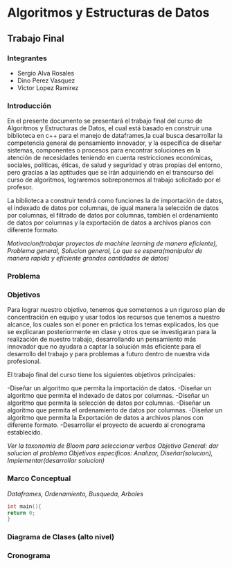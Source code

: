 Algoritmos y Estructuras de Datos
=================================

Trabajo Final
-------------

### Integrantes
* Sergio Alva Rosales
* Dino Perez Vasquez
* Victor Lopez Ramirez

### Introducción

En el presente documento se presentará el trabajo final del curso de Algoritmos y Estructuras de Datos, el cual está basado en construir una biblioteca en c++ para el manejo de dataframes,la cual busca desarrollar la competencia general de pensamiento innovador, y la específica de diseñar sistemas, componentes o procesos para encontrar soluciones en la atención de necesidades teniendo en cuenta restricciones económicas, sociales, políticas, éticas, de salud y seguridad y otras propias del entorno, pero gracias a las aptitudes que se irán adquiriendo en el transcurso del curso de algoritmos, lograremos sobreponernos al trabajo solicitado por el profesor.

La biblioteca a construir tendrá como funciones la de importación de datos, el indexado de datos por columnas, de igual manera la selección de datos por columnas, el filtrado de datos por columnas, también el ordenamiento de datos por columnas y la exportación de datos a archivos planos con diferente formato.

_Motivacion(trabajar proyectos de machine learning de manera eficiente), Problema general, 
Solucion general, Lo que se espera(manipular de manera rapida y eficiente grandes cantidades de datos)_


### Problema

### Objetivos
Para lograr nuestro objetivo, tenemos que someternos a un riguroso plan de concentración en equipo y usar todos los recursos que tenemos a nuestro alcance, los cuales son el poner en práctica los temas explicados, los que se explicaran posteriormente en clase y otros que se investigaran para la realización de nuestro trabajo, desarrollando un pensamiento más innovador que no ayudara a captar la solución más eficiente para el desarrollo del trabajo y para problemas a futuro dentro de nuestra vida profesional. 

El trabajo final del curso tiene los siguientes objetivos principales:

-Diseñar un algoritmo que permita la importación de datos.
-Diseñar un algoritmo que permita el indexado de datos por columnas.
-Diseñar un algoritmo que permita la selección de datos por columnas.
-Diseñar un algoritmo que permita el ordenamiento de datos por columnas.
-Diseñar un algoritmo que permita la  Exportación de datos a archivos planos con diferente formato.
-Desarrollar el proyecto de acuerdo al cronograma establecido.


_Ver la taxonomia de Bloom para seleccionar verbos_
_Objetivo General: dar solucion al problema_
_Objetivos especificos: Analizar, Diseñar(solucion), Implementar(desarrollar solucion)_

### Marco Conceptual

_Dataframes, Ordenamiento, Busqueda, Arboles_

```c++
int main(){
return 0;
}
```


### Diagrama de Clases (alto nivel)


### Cronograma
